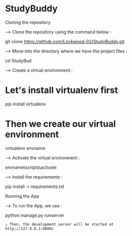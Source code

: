 # StudyBuddy
Cloning the repository

--> Clone the repository using the command below :

git clone https://github.com/Lockwood-02/StudyBuddy.git

--> Move into the directory where we have the project files :

cd StudyBud

--> Create a virtual environment :

# Let's install virtualenv first
pip install virtualenv

# Then we create our virtual environment
virtualenv envname

--> Activate the virtual environment :

envname\scripts\activate

--> Install the requirements :

pip install -r requirements.txt

Running the App

--> To run the App, we use :

python manage.py runserver

    ⚠ Then, the development server will be started at http://127.0.0.1:8000/
